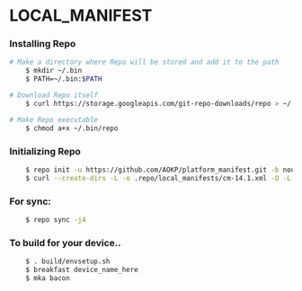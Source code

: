 LOCAL_MANIFEST
========================

### Installing Repo ###
```bash
# Make a directory where Repo will be stored and add it to the path
    $ mkdir ~/.bin
    $ PATH=~/.bin:$PATH

# Download Repo itself
    $ curl https://storage.googleapis.com/git-repo-downloads/repo > ~/.bin/repo

# Make Repo executable
    $ chmod a+x ~/.bin/repo
```

### Initializing Repo ###
```bash
    $ repo init -u https://github.com/AOKP/platform_manifest.git -b nougat
    $ curl --create-dirs -L -o .repo/local_manifests/cm-14.1.xml -O -L https://raw.githubusercontent.com/MSM8916/local_manifest/aokp/cm-14.1.xml
```
### For sync: ###
```bash
    $ repo sync -j4
```
### To build for your device.. ###
```bash
    $ . build/envsetup.sh
    $ breakfast device_name_here
    $ mka bacon
```



